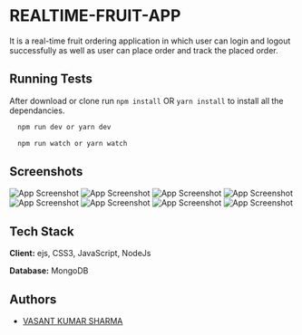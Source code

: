 
# REALTIME-FRUIT-APP
It is a real-time fruit ordering application in which user can login and logout successfully as well as user can place order and track the placed order.

## Running Tests
After download or clone run `npm install` OR `yarn install` to install all the dependancies.

```bash
  npm run dev or yarn dev
```
```bash
  npm run watch or yarn watch
```


## Screenshots


![App Screenshot](https://github.com/sharmavasant/REALTIME-FRUIT-APP/blob/vikas/public/img/home.jpeg)
![App Screenshot](https://github.com/sharmavasant/REALTIME-FRUIT-APP/blob/vikas/public/img/register.jpeg)
![App Screenshot](https://github.com/sharmavasant/REALTIME-FRUIT-APP/blob/vikas/public/img/login.jpeg)
![App Screenshot](https://github.com/sharmavasant/REALTIME-FRUIT-APP/blob/vikas/public/img/menu.jpeg)
![App Screenshot](https://github.com/sharmavasant/REALTIME-FRUIT-APP/blob/vikas/public/img/order.jpeg)
![App Screenshot](https://github.com/sharmavasant/REALTIME-FRUIT-APP/blob/vikas/public/img/orders.jpeg)
![App Screenshot](https://github.com/sharmavasant/REALTIME-FRUIT-APP/blob/vikas/public/img/status.jpeg)
![App Screenshot](https://github.com/sharmavasant/REALTIME-FRUIT-APP/blob/vikas/public/img/update.jpeg)


## Tech Stack

**Client:** ejs, CSS3, JavaScript, NodeJs



**Database:** MongoDB


## Authors

- [VASANT KUMAR SHARMA](https://github.com/sharmavasant)